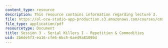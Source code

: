 ```yaml
---
content_type: resource
description: This resource contains information regarding lecture 3.
file: https://ol-ocw-studio-app-production.s3.amazonaws.com/courses/cms-840-at-the-limit-violence-in-contemporary-representation-fall-2013/2b6de5f3ea16cfe66bc56ae49a8109b4_MITCMS_840F13_Session_3.pdf
file_type: application/pdf
resourcetype: Document
title: Session 3 - Serial Killers I - Repetition & Commodities
uid: 2b6de5f3-ea16-cfe6-6bc5-6ae49a8109b4
---
```

